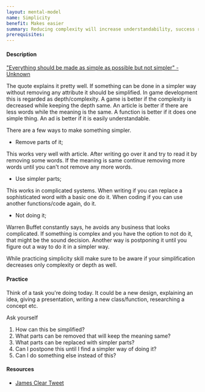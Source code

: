 ```yaml
---
layout: mental-model
name: Simplicity
benefit: Makes easier
summary: Reducing complexity will increase understandability, success rate, growth and many other things.
prerequisites:
---
```


#### Description

["Everything should be made as simple as possible but not simpler" - Unknown](https://www.youtube.com/watch?v=4ibabROYccs&feature=youtu.be&t=1149)

The quote explains it pretty well. If something can be done in a simpler way without removing any attribute it should be simplified. In game development this is regarded as depth/complexity. A game is better if the complexity is decreased while keeping the depth same. An article is better if there are less words while the meaning is the same. A function is better if it does one simple thing. An ad is better if it is easily understandable. 

There are a few ways to make something simpler. 

- Remove parts of it;

This works very well with article. After writing go over it and try to read it by removing some words. If the meaning is same continue removing more words until you can't not remove any more words. 

- Use simpler parts;

This works in complicated systems. When writing if you can replace a sophisticated word with a basic one do it. When coding if you can use another functions/code again, do it.  


- Not doing it;

Warren Buffet constantly says, he avoids any business that looks complicated. If something is complex and you have the option to not do it, that might be the sound decision. Another way is postponing it until you figure out a way to do it in a simpler way. 

While practicing simplicity skill make sure to be aware if your simplification decreases only complexity or depth as well.


#### Practice

Think of a task you're doing today. It could be a new design, explaining an idea, giving a presentation, writing a new class/function, researching a concept etc.

Ask yourself 

1. How can this be simplified?
2. What parts can be removed that will keep the meaning same?
3. What parts can be replaced with simpler parts?
4. Can I postpone this until I find a simpler way of doing it?
5. Can I do something else instead of this?

#### Resources

- [James Clear Tweet](https://twitter.com/JamesClear/status/1301500683833823233)
